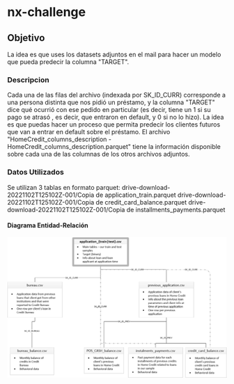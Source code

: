 # nx-challenge

## Objetivo

La idea es que uses los datasets adjuntos en el mail para hacer un modelo que pueda predecir la columna "TARGET".

### Descripcion

Cada una de las filas del archivo (indexada por SK_ID_CURR) corresponde a una persona distinta que nos pidió un préstamo, y la columna "TARGET" dice qué ocurrió con ese pedido en particular (es decir, tiene un 1 si su pago se atrasó , es decir, que entraron en default, y 0 si no lo hizo). La idea es que puedas hacer un proceso que permita predecir los clientes futuros que van a entrar en default sobre el préstamo.
El archivo "HomeCredit_columns_description - HomeCredit_columns_description.parquet" tiene la información disponible sobre cada una de las columnas de los otros archivos adjuntos. 

### Datos Utilizados

Se utilizan 3 tablas en formato parquet:
drive-download-20221102T125102Z-001/Copia de application_train.parquet
drive-download-20221102T125102Z-001/Copia de credit_card_balance.parquet
drive-download-20221102T125102Z-001/Copia de installments_payments.parquet

#### Diagrama Entidad-Relación

![Alt text](images/DER.png?raw=true')


